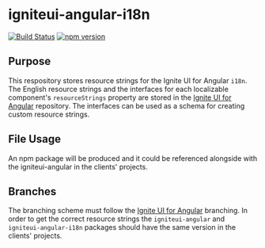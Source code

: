 # igniteui-angular-i18n

[![Build Status](https://travis-ci.org/IgniteUI/igniteui-angular-i18n.svg?branch=master)](https://travis-ci.org/IgniteUI/igniteui-angular-i18n)
[![npm version](https://badge.fury.io/js/igniteui-angular-i18n.svg)](https://badge.fury.io/js/igniteui-angular-i18n)

## Purpose

This respository stores resource strings for the Ignite UI for Angular `i18n`. The English resource strings and the interfaces for each localizable component's `resourceStrings` property are stored in the [Ignite UI for Angular](https://github.com/IgniteUI/igniteui-angular) repository. The interfaces can be used as a schema for creating custom resource strings.

## File Usage

An npm package will be produced and it could be referenced alongside with the igniteui-angular in the clients' projects.

## Branches

The branching scheme must follow the [Ignite UI for Angular](https://github.com/IgniteUI/igniteui-angular) branching. In order to get the correct resource strings the `igniteui-angular` and `igniteui-angular-i18n` packages should have the same version in the clients' projects.
